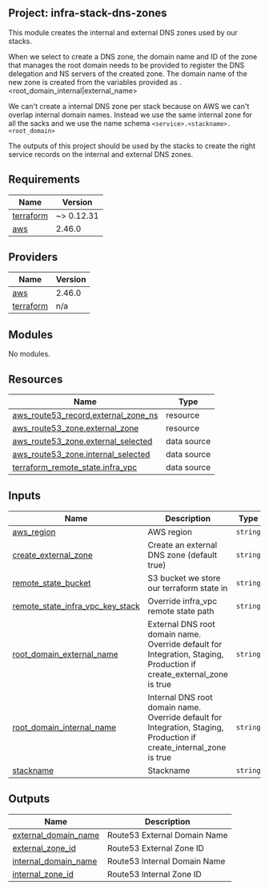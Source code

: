 ## Project: infra-stack-dns-zones

This module creates the internal and external DNS zones used by our stacks.

When we select to create a DNS zone, the domain name and ID of the zone that
manages the root domain needs to be provided to register the DNS delegation
and NS servers of the created zone. The domain name of the new zone is created
from the variables provided as <stackname>.<root\_domain\_internal|external\_name>

We can't create a internal DNS zone per stack because on AWS we can't overlap
internal domain names. Instead we use the same internal zone for all the sacks
and we use the name schema `<service>.<stackname>.<root_domain>`

The outputs of this project should be used by the stacks to create the right
service records on the internal and external DNS zones.

## Requirements

| Name | Version |
|------|---------|
| <a name="requirement_terraform"></a> [terraform](#requirement\_terraform) | ~> 0.12.31 |
| <a name="requirement_aws"></a> [aws](#requirement\_aws) | 2.46.0 |

## Providers

| Name | Version |
|------|---------|
| <a name="provider_aws"></a> [aws](#provider\_aws) | 2.46.0 |
| <a name="provider_terraform"></a> [terraform](#provider\_terraform) | n/a |

## Modules

No modules.

## Resources

| Name | Type |
|------|------|
| [aws_route53_record.external_zone_ns](https://registry.terraform.io/providers/hashicorp/aws/2.46.0/docs/resources/route53_record) | resource |
| [aws_route53_zone.external_zone](https://registry.terraform.io/providers/hashicorp/aws/2.46.0/docs/resources/route53_zone) | resource |
| [aws_route53_zone.external_selected](https://registry.terraform.io/providers/hashicorp/aws/2.46.0/docs/data-sources/route53_zone) | data source |
| [aws_route53_zone.internal_selected](https://registry.terraform.io/providers/hashicorp/aws/2.46.0/docs/data-sources/route53_zone) | data source |
| [terraform_remote_state.infra_vpc](https://registry.terraform.io/providers/hashicorp/terraform/latest/docs/data-sources/remote_state) | data source |

## Inputs

| Name | Description | Type | Default | Required |
|------|-------------|------|---------|:--------:|
| <a name="input_aws_region"></a> [aws\_region](#input\_aws\_region) | AWS region | `string` | `"eu-west-1"` | no |
| <a name="input_create_external_zone"></a> [create\_external\_zone](#input\_create\_external\_zone) | Create an external DNS zone (default true) | `string` | `true` | no |
| <a name="input_remote_state_bucket"></a> [remote\_state\_bucket](#input\_remote\_state\_bucket) | S3 bucket we store our terraform state in | `string` | n/a | yes |
| <a name="input_remote_state_infra_vpc_key_stack"></a> [remote\_state\_infra\_vpc\_key\_stack](#input\_remote\_state\_infra\_vpc\_key\_stack) | Override infra\_vpc remote state path | `string` | `""` | no |
| <a name="input_root_domain_external_name"></a> [root\_domain\_external\_name](#input\_root\_domain\_external\_name) | External DNS root domain name. Override default for Integration, Staging, Production if create\_external\_zone is true | `string` | `"mydomain.external"` | no |
| <a name="input_root_domain_internal_name"></a> [root\_domain\_internal\_name](#input\_root\_domain\_internal\_name) | Internal DNS root domain name. Override default for Integration, Staging, Production if create\_internal\_zone is true | `string` | `"mydomain.internal"` | no |
| <a name="input_stackname"></a> [stackname](#input\_stackname) | Stackname | `string` | n/a | yes |

## Outputs

| Name | Description |
|------|-------------|
| <a name="output_external_domain_name"></a> [external\_domain\_name](#output\_external\_domain\_name) | Route53 External Domain Name |
| <a name="output_external_zone_id"></a> [external\_zone\_id](#output\_external\_zone\_id) | Route53 External Zone ID |
| <a name="output_internal_domain_name"></a> [internal\_domain\_name](#output\_internal\_domain\_name) | Route53 Internal Domain Name |
| <a name="output_internal_zone_id"></a> [internal\_zone\_id](#output\_internal\_zone\_id) | Route53 Internal Zone ID |
